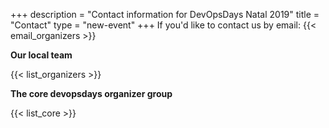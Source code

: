 +++
description = "Contact information for DevOpsDays Natal 2019"
title = "Contact"
type = "new-event"
+++
If you'd like to contact us by email: {{< email_organizers >}}

**Our local team**

{{< list_organizers >}}

**The core devopsdays organizer group**

{{< list_core >}}